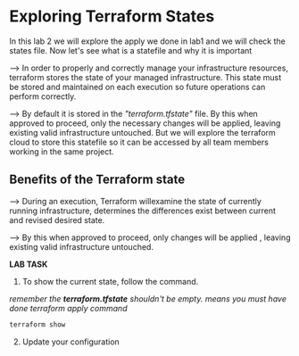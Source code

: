 # Exploring Terraform States

In this lab 2 we will explore the apply we done in lab1 and we will check the states file. Now let's see what is a statefile and why it is important

--> In order to properly and correctly manage your infrastructure resources, terraform stores the state of your managed  infrastructure. This state must be stored and maintained on each execution so future operations can perform correctly.

--> By default it is stored in the *"terraform.tfstate"* file. By this when approved to proceed, only the necessary changes will be applied, leaving existing valid infrastructure untouched. But we will explore the terraform cloud to store this statefile so it can be accessed by all team members working in the same project.

## Benefits of the Terraform state

--> During an execution, Terraform willexamine the state of currently running infrastructure, determines the differences exist between current and revised desired state.

--> By this when approved to proceed, only changes will be applied , leaving existing valid infrastructure untouched.

**LAB TASK**

1. To show the current state, follow the command.

*remember the **terraform.tfstate** shouldn't be empty. means you must have done terraform apply command*

```sh {"id":"01J28F6EPSSR9TMQ9N9XWAYTQZ"}
terraform show
```

2. Update your configuration